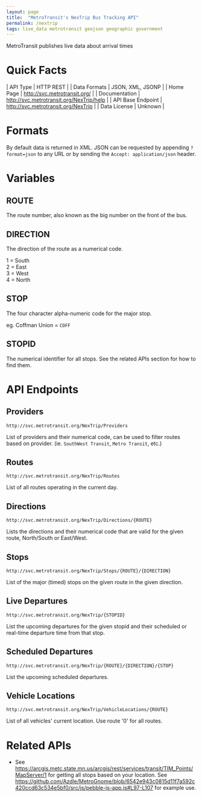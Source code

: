 ```yaml
---
layout: page
title:  "MetroTransit's NexTrip Bus Tracking API"
permalink: /nextrip
tags: live_data metrotransit geojson geographic government
---
```


MetroTransit publishes live data about arrival times

# Quick Facts

| API Type | HTTP REST |
| Data Formats | JSON, XML, JSONP |
| Home Page | http://svc.metrotransit.org/ |
| Documentation | http://svc.metrotransit.org/NexTrip/help |
| API Base Endpoint | http://svc.metrotransit.org/NexTrip |
| Data License | Unknown |

# Formats

By default data is returned in XML. JSON can be requested by appending `?format=json` to any URL or by sending the `Accept: application/json` header.

# Variables

## ROUTE

The route number, also known as the big number on the front of the bus.


## DIRECTION

The direction of the route as a numerical code.

1 = South  
2 = East  
3 = West  
4 = North

## STOP

The four character alpha-numeric code for the major stop.

eg. Coffman Union = `COFF`

## STOPID

The numerical identifier for all stops. See the related APIs section for how to find them.

# API Endpoints

## Providers

`http://svc.metrotransit.org/NexTrip/Providers`

List of providers and their numerical code, can be used to filter routes based on provider. (ie. `SouthWest Transit`, `Metro Transit`, etc.)

## Routes

`http://svc.metrotransit.org/NexTrip/Routes`

List of all routes operating in the current day.

## Directions

`http://svc.metrotransit.org/NexTrip/Directions/{ROUTE}`

Lists the directions and their numerical code that are valid for the given route, North/South or East/West.

## Stops

`http://svc.metrotransit.org/NexTrip/Stops/{ROUTE}/{DIRECTION}`

List of the major (timed) stops on the given route in the given direction.

## Live Departures

`http://svc.metrotransit.org/NexTrip/{STOPID}`

List the upcoming departures for the given stopid and their scheduled or real-time departure time from that stop.

## Scheduled Departures

`http://svc.metrotransit.org/NexTrip/{ROUTE}/{DIRECTION}/{STOP}`

List the upcoming scheduled departures.

## Vehicle Locations

`http://svc.metrotransit.org/NexTrip/VehicleLocations/{ROUTE}`

List of all vehicles' current location. Use route '0' for all routes.

# Related APIs

* See https://arcgis.metc.state.mn.us/arcgis/rest/services/transit/TIM_Points/MapServer/1 for getting all stops based on your location. See https://github.com/Azdle/MetroGnome/blob/6542e943c0815d11f7a592c420ccd63c534e5bf0/src/js/pebble-js-app.js#L97-L107 for example use.